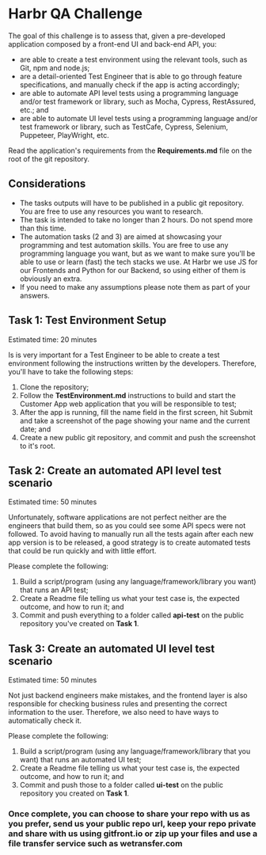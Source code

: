 # Harbr QA Challenge #

The goal of this challenge is to assess that, given a pre-developed application composed by a front-end UI and back-end API, you:
- are able to create a test environment using the relevant tools, such as Git, npm and node.js;
- are a detail-oriented Test Engineer that is able to go through feature specifications, and manually check if the app is acting accordingly;
- are able to automate API level tests using a programming language and/or test framework or library, such as Mocha, Cypress, RestAssured, etc.; and
- are able to automate UI level tests using a programming language and/or test framework or library, such as TestCafe, Cypress, Selenium, Puppeteer, PlayWright, etc.

Read the application's requirements from the **Requirements.md** file on the root of the git repository.

## Considerations ##
- The tasks outputs will have to be published in a public git repository. You are free to use any resources you want to research.
- The task is intended to take no longer than 2 hours. Do not spend more than this time.
- The automation tasks (2 and 3) are aimed at showcasing your programming and test automation skills. You are free to use any programming language you want, but as we want to make sure you'll be able to use or learn (fast) the tech stacks we use. At Harbr we use JS for our Frontends and Python for our Backend, so using either of them is obviously an extra.
- If you need to make any assumptions please note them as part of your answers.

## Task 1: Test Environment Setup ##

Estimated time: 20 minutes

Is is very important for a Test Engineer to be able to create a test environment following the instructions written by the developers. Therefore, you'll have to take the following steps:

1) Clone the repository;
2) Follow the **TestEnvironment.md** instructions to build and start the Customer App web application that you will be responsible to test;
3) After the app is running, fill the name field in the first screen, hit Submit and take a screenshot of the page showing your name and the current date; and 
4) Create a new public git repository, and commit and push the screenshot to it's root.

## Task 2: Create an automated API level test scenario ##

Estimated time: 50 minutes

Unfortunately, software applications are not perfect neither are the engineers that build them, so as you could see some API specs were not followed. To avoid having to manually run all the tests again after each new app version is to be released, a good strategy is to create automated tests that could be run quickly and with little effort.

Please complete the following:
1) Build a script/program (using any language/framework/library you want) that runs an API test;
2) Create a Readme file telling us what your test case is, the expected outcome, and how to run it; and
3) Commit and push everything to a folder called **api-test** on the public repository you've created on **Task 1**.

## Task 3: Create an automated UI level test scenario ##

Estimated time: 50 minutes

Not just backend engineers make mistakes, and the frontend layer is also responsible for checking business rules and presenting the correct information to the user. Therefore, we also need to have ways to automatically check it.

Please complete the following:
1) Build a script/program (using any language/framework/library that you want) that runs an automated UI test;
2) Create a Readme file telling us what your test case is, the expected outcome, and how to run it; and
3) Commit and push those to a folder called **ui-test** on the public repository you created on **Task 1**.

### Once complete, you can choose to share your repo with us as you prefer, send us your public repo url, keep your repo private and share with us using gitfront.io or zip up your files and use a file transfer service such as wetransfer.com ###